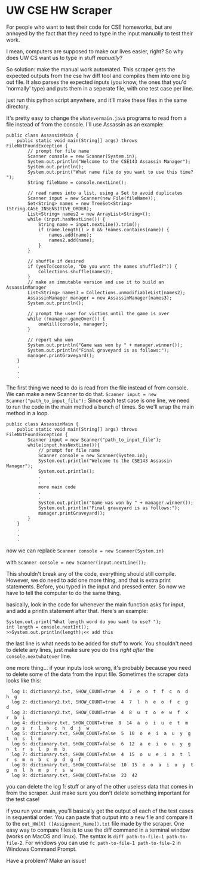 # UW CSE HW Scraper
For people who want to test their code for CSE homeworks, but are annoyed by the fact that they need to type in the input manually to test their work.

I mean, computers are supposed to make our lives easier, right? So why does UW CS want us to type in stuff *manually*?

So solution: make the manual work automated. This scraper gets the expected outputs from the cse hw diff tool and compiles them into one big out file. It also parses the expected inputs (you know, the ones that you'd 'normally' type) and puts them in a seperate file, with one test case per line.

just run this python script anywhere, and it'll make these files in the same directory.

It's pretty easy to change the `whatevermain.java` programs to read from a file instead of from the console. I'll use Assassin as an example:

```
public class AssassinMain {
    public static void main(String[] args) throws FileNotFoundException {
        // prompt for file name
        Scanner console = new Scanner(System.in);
        System.out.println("Welcome to the CSE143 Assassin Manager");
        System.out.println();
        System.out.print("What name file do you want to use this time? ");
        String fileName = console.nextLine();

        // read names into a list, using a Set to avoid duplicates
        Scanner input = new Scanner(new File(fileName));
        Set<String> names = new TreeSet<String>(String.CASE_INSENSITIVE_ORDER);
        List<String> names2 = new ArrayList<String>();
        while (input.hasNextLine()) {
            String name = input.nextLine().trim();
            if (name.length() > 0 && !names.contains(name)) {
                names.add(name);
                names2.add(name);
            }
        }

        // shuffle if desired
        if (yesTo(console, "Do you want the names shuffled?")) {
            Collections.shuffle(names2);
        }
        // make an immutable version and use it to build an AssassinManager
        List<String> names3 = Collections.unmodifiableList(names2);
        AssassinManager manager = new AssassinManager(names3);
        System.out.println();

        // prompt the user for victims until the game is over
        while (!manager.gameOver()) {
            oneKill(console, manager);
        }

        // report who won
        System.out.println("Game was won by " + manager.winner());
        System.out.println("Final graveyard is as follows:");
        manager.printGraveyard();
    }
    .
    .
    .
```
The first thing we need to do is read from the file instead of from console. We can make a new Scanner to do that.
`Scanner input = new Scanner("path_to_input_file");`
Since each test case is one line, we need to run the code in the main method a bunch of times. So we'll wrap the main method in a loop.
```
public class AssassinMain {
    public static void main(String[] args) throws FileNotFoundException {
        Scanner input = new Scanner("path_to_input_file");
        while(input.hasNextLine()){
            // prompt for file name
            Scanner console = new Scanner(System.in);
            System.out.println("Welcome to the CSE143 Assassin Manager");
            System.out.println();
            .
            .
            more main code
            .
            .
            System.out.println("Game was won by " + manager.winner());
            System.out.println("Final graveyard is as follows:");
            manager.printGraveyard();
        }
    }
    .
    .
    .
```
now we can replace `Scanner console = new Scanner(System.in)`

with `Scanner console = new Scanner(input.nextLine());`

This shouldn't break any of the code, everything should still compile. However, we do need to add one more thing, and that is extra print statements. Before, you typed in the input and pressed enter. So now we have to tell the computer to do the same thing.

basically, look in the code for whenever the main function asks for input, and add a println statement after that. Here's an example:
```
System.out.print("What length word do you want to use? ");
int length = console.nextInt();
>>System.out.println(length);<< add this
```
the last line is what needs to be added for stuff to work. You shouldn't need to delete any lines, just make sure you do this *right after* the `console.nextwhatever` line.

one more thing... if your inputs look wrong, it's probably because you need to delete some of the data from the input file. Sometimes the scraper data looks like this:
```
  log 1: dictionary2.txt, SHOW_COUNT=true  4  7  e  o  t  f  c  n  d  h  g
  log 2: dictionary2.txt, SHOW_COUNT=true  4  7  l  h  e  o  f  c  g  d
  log 3: dictionary2.txt, SHOW_COUNT=true  4  8  u  t  o  e  w  f  x  r  b  i
  log 4: dictionary.txt, SHOW_COUNT=true  8  14  a  o  i  u  e  t  m  n  p  s  r  l  b  c  h  d  j  w
  log 5: dictionary.txt, SHOW_COUNT=false  5  10  o  e  i  a  u  y  g  t  n  s  l  m
  log 6: dictionary.txt, SHOW_COUNT=false  6  12  a  e  i  o  u  y  g  n  t  r  s  l  p  m  b
  log 7: dictionary.txt, SHOW_COUNT=false  4  15  o  u  e  i  a  t  l  r  s  m  n  b  c  p  d  g  f
  log 8: dictionary.txt, SHOW_COUNT=false  10  15  e  o  a  i  u  y  t  g  n  l  h  m  p  r  s  w
  log 9: dictionary.txt, SHOW_COUNT=false  23  42
```
you can delete the log 1: stuff or any of the other useless data that comes in from the scraper. Just make sure you don't delete something important for the test case!

if you run your main, you'll basically get the output of each of the test cases in sequential order. You can paste that output into a new file and compare it to the `out_HW[X] ([Assignment_Name]).txt` file made by the scraper. One easy way to compare files is to use the diff command in a terminal window (works on MacOS and linux). The syntax is `diff path-to-file-1 path-to-file-2`.
For windows you can use `fc path-to-file-1 path-to-file-2` in Windows Command Prompt.


Have a problem? Make an issue!
